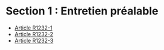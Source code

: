 # Section 1 : Entretien préalable

* [Article R1232-1](./LEGIARTI000018537724.md)
* [Article R1232-2](./LEGIARTI000018537722.md)
* [Article R1232-3](./LEGIARTI000018537720.md)

